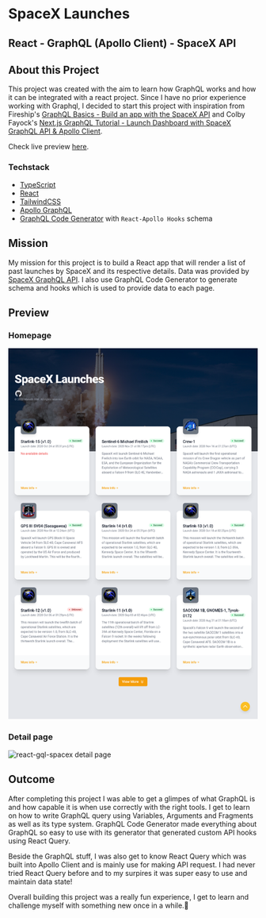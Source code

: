 # SpaceX Launches

## React - GraphQL (Apollo Client) - SpaceX API

## About this Project

This project was created with the aim to learn how GraphQL works and how it can be integrated with a react project. Since I have no prior experience working with Graphql, I decided to start this project with inspiration from Fireship's [GraphQL Basics - Build an app with the SpaceX API](https://www.youtube.com/watch?v=7wzR4Ig5pTI&t=788s) and Colby Fayock's [Next.js GraphQL Tutorial - Launch Dashboard with SpaceX GraphQL API & Apollo Client](https://www.youtube.com/watch?v=oxUPXhZ1t9I&t=135s).

Check live preview [here](https://manethpak.me/react-gql-spacex/).

### Techstack

- [TypeScript](https://www.typescriptlang.org/)
- [React](https://reactjs.org/)
- [TailwindCSS](https://tailwindcss.com/)
- [Apollo GraphQL](https://www.apollographql.com/)
- [GraphQL Code Generator](https://www.graphql-code-generator.com/) with `React-Apollo Hooks` schema

## Mission

My mission for this project is to build a React app that will render a list of past launches by SpaceX and its respective details. Data was provided by [SpaceX GraphQL API](https://medium.com/open-graphql/launching-spacex-graphql-api-b3d7029086e0). I also use GraphQL Code Generator to generate schema and hooks which is used to provide data to each page.

## Preview

### Homepage

![react-gql-spacex homepage](./image/homepage.png)

### Detail page

![react-gql-spacex detail page](./image/detail_page.png)

## Outcome

After completing this project I was able to get a glimpes of what GraphQL is and how capable it is when use correctly with the right tools. I get to learn on how to write GraphQL query using Variables, Arguments and Fragments as well as its type system. GraphQL Code Generator made everything about GraphQL so easy to use with its generator that generated custom API hooks using React Query.

Beside the GraphQL stuff, I was also get to know React Query which was built into Apollo Client and is mainly use for making API request. I had never tried React Query before and to my surpires it was super easy to use and maintain data state!

Overall building this project was a really fun experience, I get to learn and challenge myself with something new once in a while.🥰
